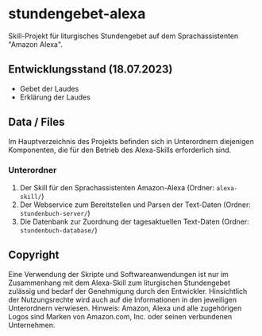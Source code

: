 # stundengebet-alexa
Skill-Projekt für liturgisches Stundengebet auf dem Sprachassistenten "Amazon Alexa".

## Entwicklungsstand (18.07.2023)
- Gebet der Laudes
- Erklärung der Laudes

## Data / Files
Im Hauptverzeichnis des Projekts befinden sich in Unterordnern diejenigen Komponenten, die für den Betrieb des Alexa-Skills erforderlich sind.

### Unterordner
1. Der Skill für den Sprachassistenten Amazon-Alexa (Ordner: `alexa-skill/`)
2. Der Webservice zum Bereitstellen und Parsen der Text-Daten (Ordner: `stundenbuch-server/`)
3. Die Datenbank zur Zuordnung der tagesaktuellen Text-Daten (Ordner: `stundenbuch-database/`)

## Copyright
Eine Verwendung der Skripte und Softwareanwendungen ist nur im Zusammenhang mit dem Alexa-Skill zum liturgischen Stundengebet zulässig und bedarf der Genehmigung durch den Entwickler.
Hinsichtlich der Nutzungsrechte wird auch auf die Informationen in den jeweiligen Unterordnern verwiesen.
Hinweis: Amazon, Alexa und alle zugehörigen Logos sind Marken von Amazon.com, Inc. oder seinen verbundenen Unternehmen.
